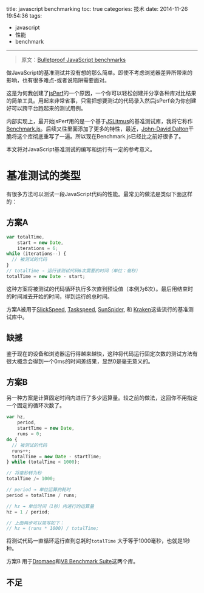title: javascript benchmarking
toc: true
categories: 技术
date: 2014-11-26 19:54:36
tags:
- javascript
- 性能
- benchmark
---
>原文：[Bulletproof JavaScript benchmarks](https://mathiasbynens.be/notes/javascript-benchmarking)

做JavaScript的基准测试并没有想的那么简单。即使不考虑浏览器差异所带来的影响，也有很多难点-或者说陷阱需要面对。

<!-- more -->

这是为何我创建了[jsPerf](http://jsperf.com/)的一个原因，一个你可以轻松创建并分享各种库对比结果的简单工具。用起来非常省事，只需把想要测试的代码录入然后jsPerf会为你创建好可以跨平台跑起来的测试用例。

内部实现上，最开始jsPerf用的是一个基于[JSLitmus](http://www.broofa.com/Tools/JSLitmus/)的基准测试库，我将它称作[Benchmark.js](http://benchmarkjs.com/)。后续又往里面添加了更多的特性，最近，[John-David Dalton](http://allyoucanleet.com/)干脆将这个库彻底重写了一遍。所以现在Benchmark.js已经比之前好很多了。

本文将对JavaScript基准测试的编写和运行有一定的参考意义。

# 基准测试的类型

有很多方法可以测试一段JavaScript代码的性能。最常见的做法是类似下面这样的：

## 方案A

```js
var totalTime,
    start = new Date,
    iterations = 6;
while (iterations--) {
  // 被测试的代码
}
// totalTime → 运行该测试代码6次需要的时间（单位：毫秒）
totalTime = new Date - start;
```

这种方案将被测试的代码循环执行多次直到预设值（本例为6次）。最后用结束时的时间减去开始的时间，得到运行的总时间。

 方案A被用于[SlickSpeed](https://github.com/kamicane/slickspeed/), [Taskspeed](https://github.com/phiggins42/taskspeed), [SunSpider](http://www2.webkit.org/perf/sunspider/sunspider.html), 和 [Kraken](http://krakenbenchmark.mozilla.org/)这些流行的基准测试库中。

 ## 缺撼

 鉴于现在的设备和浏览器运行得越来越快，这种将代码运行固定次数的测试方法有很大概念会得到一个0ms的时间差结果，显然0是毫无意义的。

 ## 方案B

另一种方案是计算固定时间内进行了多少运算量。较之前的做法，这回你不用指定一个固定的循环次数了。

```js
var hz,
    period,
    startTime = new Date,
    runs = 0;
do {
  // 被测试的代码
  runs++;
  totalTime = new Date - startTime;
} while (totalTime < 1000);

// 将毫秒转为秒
totalTime /= 1000;

// period → 单位运算的耗时
period = totalTime / runs;

// hz → 单位时间（1秒）内进行的运算量
hz = 1 / period;

// 上面两步可以简写如下：
// hz = (runs * 1000) / totalTime;
```

将测试代码一直循环运行直到总耗时`totalTime` 大于等于1000毫秒，也就是1秒种。

方案B 用于[Dromaeo](http://dromaeo.com/)和[V8 Benchmark Suite](http://code.google.com/apis/v8/benchmarks.html)这两个库。

## 不足




